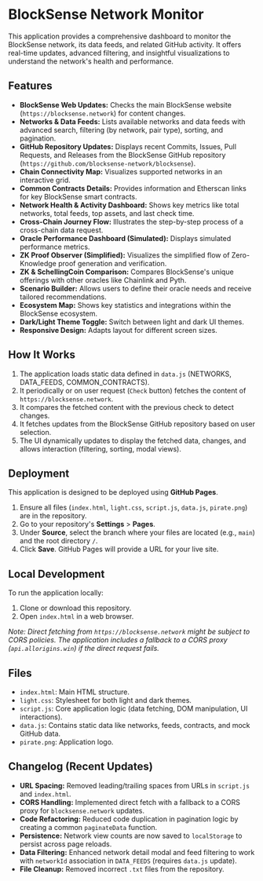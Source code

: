 # BlockSense Network Monitor

This application provides a comprehensive dashboard to monitor the BlockSense network, its data feeds, and related GitHub activity. It offers real-time updates, advanced filtering, and insightful visualizations to understand the network's health and performance.

## Features

*   **BlockSense Web Updates:** Checks the main BlockSense website (`https://blocksense.network`) for content changes.
*   **Networks & Data Feeds:** Lists available networks and data feeds with advanced search, filtering (by network, pair type), sorting, and pagination.
*   **GitHub Repository Updates:** Displays recent Commits, Issues, Pull Requests, and Releases from the BlockSense GitHub repository (`https://github.com/blocksense-network/blocksense`).
*   **Chain Connectivity Map:** Visualizes supported networks in an interactive grid.
*   **Common Contracts Details:** Provides information and Etherscan links for key BlockSense smart contracts.
*   **Network Health & Activity Dashboard:** Shows key metrics like total networks, total feeds, top assets, and last check time.
*   **Cross-Chain Journey Flow:** Illustrates the step-by-step process of a cross-chain data request.
*   **Oracle Performance Dashboard (Simulated):** Displays simulated performance metrics.
*   **ZK Proof Observer (Simplified):** Visualizes the simplified flow of Zero-Knowledge proof generation and verification.
*   **ZK & SchellingCoin Comparison:** Compares BlockSense's unique offerings with other oracles like Chainlink and Pyth.
*   **Scenario Builder:** Allows users to define their oracle needs and receive tailored recommendations.
*   **Ecosystem Map:** Shows key statistics and integrations within the BlockSense ecosystem.
*   **Dark/Light Theme Toggle:** Switch between light and dark UI themes.
*   **Responsive Design:** Adapts layout for different screen sizes.

## How It Works

1.  The application loads static data defined in `data.js` (NETWORKS, DATA_FEEDS, COMMON_CONTRACTS).
2.  It periodically or on user request (`Check` button) fetches the content of `https://blocksense.network`.
3.  It compares the fetched content with the previous check to detect changes.
4.  It fetches updates from the BlockSense GitHub repository based on user selection.
5.  The UI dynamically updates to display the fetched data, changes, and allows interaction (filtering, sorting, modal views).

## Deployment

This application is designed to be deployed using **GitHub Pages**.

1.  Ensure all files (`index.html`, `light.css`, `script.js`, `data.js`, `pirate.png`) are in the repository.
2.  Go to your repository's **Settings** > **Pages**.
3.  Under **Source**, select the branch where your files are located (e.g., `main`) and the root directory `/`.
4.  Click **Save**. GitHub Pages will provide a URL for your live site.

## Local Development

To run the application locally:

1.  Clone or download this repository.
2.  Open `index.html` in a web browser.

*Note: Direct fetching from `https://blocksense.network` might be subject to CORS policies. The application includes a fallback to a CORS proxy (`api.allorigins.win`) if the direct request fails.*

## Files

*   `index.html`: Main HTML structure.
*   `light.css`: Stylesheet for both light and dark themes.
*   `script.js`: Core application logic (data fetching, DOM manipulation, UI interactions).
*   `data.js`: Contains static data like networks, feeds, contracts, and mock GitHub data.
*   `pirate.png`: Application logo.

## Changelog (Recent Updates)

*   **URL Spacing:** Removed leading/trailing spaces from URLs in `script.js` and `index.html`.
*   **CORS Handling:** Implemented direct fetch with a fallback to a CORS proxy for `blocksense.network` updates.
*   **Code Refactoring:** Reduced code duplication in pagination logic by creating a common `paginateData` function.
*   **Persistence:** Network view counts are now saved to `localStorage` to persist across page reloads.
*   **Data Filtering:** Enhanced network detail modal and feed filtering to work with `networkId` association in `DATA_FEEDS` (requires `data.js` update).
*   **File Cleanup:** Removed incorrect `.txt` files from the repository.
